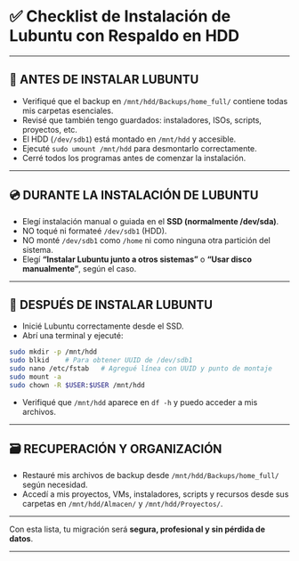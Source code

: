 # ✅ **Checklist de Instalación de Lubuntu con Respaldo en HDD**

---

## 🔐 ANTES DE INSTALAR LUBUNTU

* Verifiqué que el backup en `/mnt/hdd/Backups/home_full/` contiene todas mis carpetas esenciales.
* Revisé que también tengo guardados: instaladores, ISOs, scripts, proyectos, etc.
* El HDD (`/dev/sdb1`) está montado en `/mnt/hdd` y accesible.
* Ejecuté `sudo umount /mnt/hdd` para desmontarlo correctamente.
* Cerré todos los programas antes de comenzar la instalación.

---

## 💿 DURANTE LA INSTALACIÓN DE LUBUNTU

* Elegí instalación manual o guiada en el **SSD (normalmente /dev/sda)**.
* NO toqué ni formateé `/dev/sdb1` (HDD).
* NO monté `/dev/sdb1` como `/home` ni como ninguna otra partición del sistema.
* Elegí **“Instalar Lubuntu junto a otros sistemas”** o **“Usar disco manualmente”**, según el caso.

---

## 🔁 DESPUÉS DE INSTALAR LUBUNTU

* Inicié Lubuntu correctamente desde el SSD.
* Abrí una terminal y ejecuté:

```bash
sudo mkdir -p /mnt/hdd
sudo blkid    # Para obtener UUID de /dev/sdb1
sudo nano /etc/fstab   # Agregué línea con UUID y punto de montaje
sudo mount -a
sudo chown -R $USER:$USER /mnt/hdd
```

* Verifiqué que `/mnt/hdd` aparece en `df -h` y puedo acceder a mis archivos.

---

## 🗃️ RECUPERACIÓN Y ORGANIZACIÓN

* Restauré mis archivos de backup desde `/mnt/hdd/Backups/home_full/` según necesidad.
* Accedí a mis proyectos, VMs, instaladores, scripts y recursos desde sus carpetas en `/mnt/hdd/Almacen/` y `/mnt/hdd/Proyectos/`.

---

Con esta lista, tu migración será **segura, profesional y sin pérdida de datos**.

---
